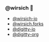 ### @wirsich 🦄

* [@wirsich-io](https://github.com/wirsich-io)
* [@wirsich.forks](https://github.com/wirsich-forks)
* [@digitty-io](https://github.com/digitty-io)
* [@digitty-org](https://github.com/digitty-org)

<!--
**wirsich/wirsich** is a ✨ _special_ ✨ repository because its `README.md` (this file) appears on your GitHub profile.

Here are some ideas to get you started:

- 🔭 I’m currently working on ...
- 🌱 I’m currently learning ...
- 👯 I’m looking to collaborate on ...
- 🤔 I’m looking for help with ...
- 💬 Ask me about ...
- 📫 How to reach me: ...
- 😄 Pronouns: ...
- ⚡ Fun fact: ...
-->
